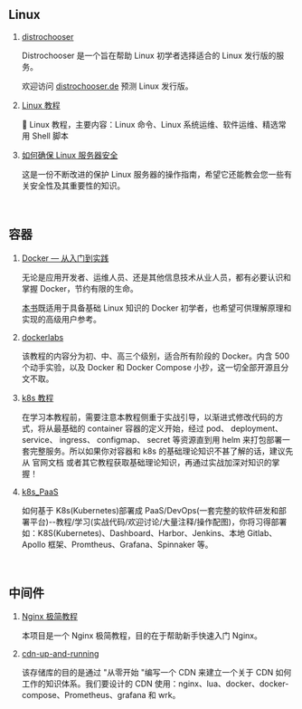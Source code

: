## Linux

1. [distrochooser](https://github.com/distrochooser/distrochooser)

   Distrochooser 是一个旨在帮助 Linux 初学者选择适合的 Linux 发行版的服务。

   欢迎访问 [distrochooser.de](https://distrochooser.de/zh-hans) 预测 Linux 发行版。
2. [Linux 教程](https://github.com/dunwu/linux-tutorial)

   🐧 Linux 教程，主要内容：Linux 命令、Linux 系统运维、软件运维、精选常用 Shell 脚本
3. [如何确保 Linux 服务器安全](https://github.com/imthenachoman/How-To-Secure-A-Linux-Server)

   这是一份不断改进的保护 Linux 服务器的操作指南，希望它还能教会您一些有关安全性及其重要性的知识。

‍

## 容器

1. [Docker — 从入门到实践](https://github.com/yeasy/docker_practice)

   无论是应用开发者、运维人员、还是其他信息技术从业人员，都有必要认识和掌握 Docker，节约有限的生命。

   [本书](https://yeasy.gitbook.io/docker_practice/)既适用于具备基础 Linux 知识的 Docker 初学者，也希望可供理解原理和实现的高级用户参考。
2. [dockerlabs](https://dockerlabs.collabnix.com/)

   该教程的内容分为初、中、高三个级别，适合所有阶段的 Docker。内含 500 个动手实验，以及 Docker 和 Docker Compose 小抄，这一切全部开源且分文不取。
3. [k8s 教程](https://github.com/guangzhengli/k8s-tutorials)

   在学习本教程前，需要注意本教程侧重于实战引导，以渐进式修改代码的方式，将从最基础的 container 容器的定义开始，经过 pod、 deployment、 service、 ingress、 configmap、 secret 等资源直到用 helm 来打包部署一套完整服务。所以如果你对容器和 k8s 的基础理论知识不甚了解的话，建议先从 官网文档 或者其它教程获取基础理论知识，再通过实战加深对知识的掌握！
4. [k8s_PaaS](https://github.com/ben1234560/k8s_PaaS)

   如何基于 K8s(Kubernetes)部署成 PaaS/DevOps(一套完整的软件研发和部署平台)--教程/学习(实战代码/欢迎讨论/大量注释/操作配图)，你将习得部署如：K8S(Kubernetes)、Dashboard、Harbor、Jenkins、本地 Gitlab、Apollo 框架、Promtheus、Grafana、Spinnaker 等。

‍

## 中间件

1. [Nginx 极简教程](https://github.com/dunwu/nginx-tutorial)

   本项目是一个 Nginx 极简教程，目的在于帮助新手快速入门 Nginx。
2. [cdn-up-and-running](https://github.com/leandromoreira/cdn-up-and-running)

   该存储库的目的是通过 "从零开始 "编写一个 CDN 来建立一个关于 CDN 如何工作的知识体系。我们要设计的 CDN 使用：nginx、lua、docker、docker-compose、Prometheus、grafana 和 wrk。